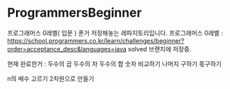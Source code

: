 # ProgrammersBeginner
프로그래머스 0레벨( 입문 ) 푼거 저장해놓는 레파지토리입니다.
프로그래머스 0레벨 : https://school.programmers.co.kr/learn/challenges/beginner?order=acceptance_desc&languages=java
solved 브랜치에 저장중.

현재 완료한거 :
두수의 곱 
두수의 차
두수의 합
숫자 비교하기
나머지 구하기
몫구하기

n의 배수 고르기
2차원으로 만들기
